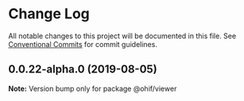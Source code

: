 # Change Log

All notable changes to this project will be documented in this file.
See [Conventional Commits](https://conventionalcommits.org) for commit guidelines.

## 0.0.22-alpha.0 (2019-08-05)

**Note:** Version bump only for package @ohif/viewer
